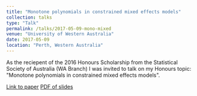 ```yaml
---
title: "Monotone polynomials in constrained mixed effects models"
collection: talks
type: "Talk"
permalink: /talks/2017-05-09-mono-mixed
venue: "University of Western Australia"
date: 2017-05-09
location: "Perth, Western Australia"
---
```


As the reciepent of the 2016 Honours Scholarship from the Statistical Society of Australia (WA Branch) I was invited to talk on my Honours topic: "Monotone polynomials in constrained mixed effects models". 

[Link to paper](https://bonstats.github.io/publication/2018-mixed-effects-constrained-polynomials)
[PDF of slides](https://bonstats.github.io/files/talk_2017_may_ssa_wa_honours.pdf)
